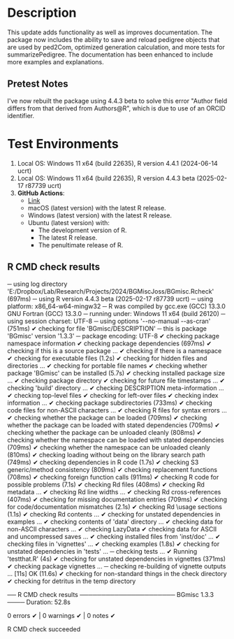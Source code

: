 
# Description

This update adds functionality as well as improves documentation. The package now includes the ability to save and reload pedigree objects that are used by ped2Com, optimized generation calculation, and more tests for summarizePedigree. The documentation has been enhanced to include more examples and explanations.

## Pretest Notes

I've now rebuilt the package using 4.4.3 beta to solve this error
"Author field differs from that derived from Authors@R", which is due to use of an ORCID identifier.


# Test Environments

1. Local OS: Windows 11 x64 (build 22635), R version 4.4.1 (2024-06-14 ucrt)
2. Local OS: Windows 11 x64 (build 22635), R version 4.4.3 beta (2025-02-17 r87739 ucrt)
2. **GitHub Actions**:  
    - [Link](https://github.com/R-Computing-Lab/BGmisc/actions/runs/13376514760)
    - macOS (latest version) with the latest R release.
    - Windows (latest version) with the latest R release.
    - Ubuntu (latest version) with:
        - The development version of R.
        - The latest R release.
        - The penultimate release of R.
        
## R CMD check results

─  using log directory 'E:/Dropbox/Lab/Research/Projects/2024/BGMiscJoss/BGmisc.Rcheck' (697ms)
─  using R version 4.4.3 beta (2025-02-17 r87739 ucrt)
─  using platform: x86_64-w64-mingw32
─  R was compiled by
       gcc.exe (GCC) 13.3.0
       GNU Fortran (GCC) 13.3.0
─  running under: Windows 11 x64 (build 26120)
─  using session charset: UTF-8
─  using options '--no-manual --as-cran' (751ms)
✔  checking for file 'BGmisc/DESCRIPTION'
─  this is package 'BGmisc' version '1.3.3'
─  package encoding: UTF-8
✔  checking package namespace information
✔  checking package dependencies (697ms)
✔  checking if this is a source package ...
✔  checking if there is a namespace
✔  checking for executable files (1.2s)
✔  checking for hidden files and directories ...
✔  checking for portable file names
✔  checking whether package 'BGmisc' can be installed (5.7s)
✔  checking installed package size ... 
✔  checking package directory
✔  checking for future file timestamps ... 
✔  checking 'build' directory ...
✔  checking DESCRIPTION meta-information ... 
✔  checking top-level files
✔  checking for left-over files
✔  checking index information ... 
✔  checking package subdirectories (733ms)
✔  checking code files for non-ASCII characters ... 
✔  checking R files for syntax errors ... 
✔  checking whether the package can be loaded (709ms)
✔  checking whether the package can be loaded with stated dependencies (709ms)
✔  checking whether the package can be unloaded cleanly (808ms)
✔  checking whether the namespace can be loaded with stated dependencies (709ms)
✔  checking whether the namespace can be unloaded cleanly (810ms)
✔  checking loading without being on the library search path (749ms)
✔  checking dependencies in R code (1.7s)
✔  checking S3 generic/method consistency (809ms)
✔  checking replacement functions (708ms)
✔  checking foreign function calls (911ms)
✔  checking R code for possible problems (7.1s)
✔  checking Rd files (408ms)
✔  checking Rd metadata ... 
✔  checking Rd line widths ... 
✔  checking Rd cross-references (407ms)
✔  checking for missing documentation entries (709ms)
✔  checking for code/documentation mismatches (2.1s)
✔  checking Rd \usage sections (1.1s)
✔  checking Rd contents ... 
✔  checking for unstated dependencies in examples ... 
✔  checking contents of 'data' directory ...
✔  checking data for non-ASCII characters ... 
✔  checking LazyData
✔  checking data for ASCII and uncompressed saves ... 
✔  checking installed files from 'inst/doc' ... 
✔  checking files in 'vignettes' ... 
✔  checking examples (1.8s)
✔  checking for unstated dependencies in 'tests' ... 
─  checking tests ...
✔  Running 'testthat.R' (4s)
✔  checking for unstated dependencies in vignettes (371ms)
✔  checking package vignettes ... 
─  checking re-building of vignette outputs ... [11s] OK (11.6s)
✔  checking for non-standard things in the check directory
✔  checking for detritus in the temp directory
   
   
── R CMD check results ────────────────────── BGmisc 1.3.3 ────
Duration: 52.8s

0 errors ✔ | 0 warnings ✔ | 0 notes ✔

R CMD check succeeded
